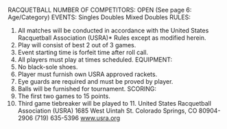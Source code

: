 RACQUETBALL
NUMBER OF COMPETITORS: OPEN
(See page 6: Age/Category)
EVENTS:
Singles
Doubles
Mixed Doubles
RULES:
1. All matches will be conducted in accordance with the United States Racquetball Association (USRA)* Rules except
as modified herein.
2. Play will consist of best 2 out of 3 games.
3. Event starting time is forfeit time after roll call.
4. All players must play at times scheduled.
EQUIPMENT:
1. No black-sole shoes.
2. Player must furnish own USRA approved rackets.
3. Eye guards are required and must be proved by player.
4. Balls will be furnished for tournament.
SCORING:
1. The first two games to 15 points.
2. Third game tiebreaker will be played to 11.
United States Racquetball Association (USRA)
1685 West Uintah St.
Colorado Springs, CO 80904-2906
(719) 635-5396
www.usra.org
